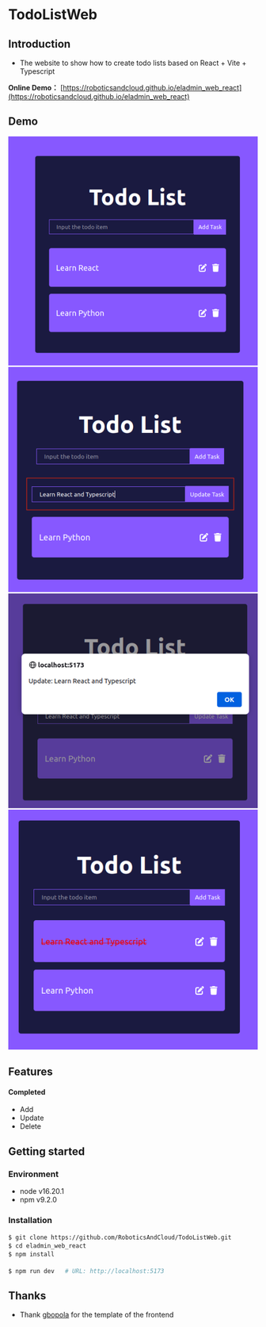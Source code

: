 # TodoListWeb
## Introduction
- The website to show how to create todo lists  based on React + Vite + Typescript 

**Online Demo：**  [https://roboticsandcloud.github.io/eladmin_web_react](https://roboticsandcloud.github.io/eladmin_web_react)

## Demo

<div align="center">
  
![](./todo1.png)
![](./todo2.png)
![](./todo3.png)
![](./todo4.png)

</div>

## Features

#### Completed
- Add
- Update
- Delete

## Getting started

### Environment
- node v16.20.1
- npm v9.2.0

### Installation

```bash
$ git clone https://github.com/RoboticsAndCloud/TodoListWeb.git
$ cd eladmin_web_react
$ npm install

$ npm run dev   # URL: http://localhost:5173
```

## Thanks

- Thank [gbopola](https://github.com/gbopola/todolist-app-react-js) for the template of the frontend
